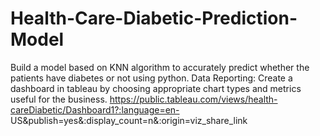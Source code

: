# Health-Care-Diabetic-Prediction-Model
Build a model based on KNN algorithm to accurately predict whether the patients have diabetes or not using python.
Data Reporting:
Create a dashboard in tableau by choosing appropriate chart types and metrics useful for the business.
https://public.tableau.com/views/health-careDiabetic/Dashboard1?:language=en- US&publish=yes&:display_count=n&:origin=viz_share_link
